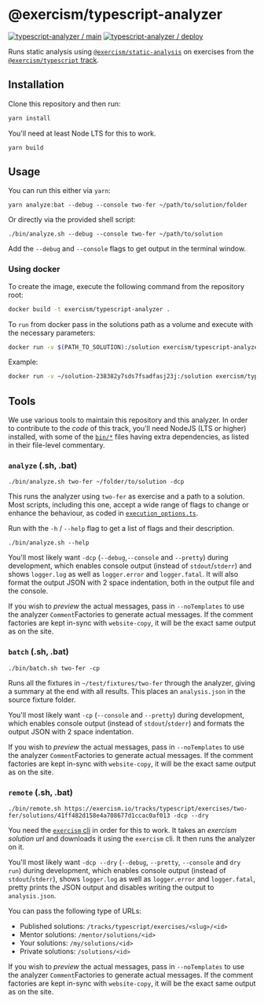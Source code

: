 # @exercism/typescript-analyzer

[![typescript-analyzer / main](https://github.com/exercism/typescript-analyzer/actions/workflows/ci.js.yml/badge.svg)](https://github.com/exercism/typescript-analyzer/actions/workflows/ci.js.yml)
[![typescript-analyzer / deploy](https://github.com/exercism/typescript-analyzer/actions/workflows/deploys.yml/badge.svg)](https://github.com/exercism/typescript-analyzer/actions/workflows/deploys.yml)

Runs static analysis using [`@exercism/static-analysis`][git-static-analysis] on exercises from the [`@exercism/typescript` track][git-typescript].

## Installation

Clone this repository and then run:

```bash
yarn install
```

You'll need at least Node LTS for this to work.

```
yarn build
```

## Usage

You can run this either via `yarn`:

```
yarn analyze:bat --debug --console two-fer ~/path/to/solution/folder
```

Or directly via the provided shell script:

```
./bin/analyze.sh --debug --console two-fer ~/path/to/solution
```

Add the `--debug` and `--console` flags to get output in the terminal window.

### Using docker

To create the image, execute the following command from the repository root:

```bash
docker build -t exercism/typescript-analyzer .
```

To `run` from docker pass in the solutions path as a volume and execute with the necessary parameters:

```bash
docker run -v $(PATH_TO_SOLUTION):/solution exercism/typescript-analyzer ${SLUG} /solution
```

Example:

```bash
docker run -v ~/solution-238382y7sds7fsadfasj23j:/solution exercism/typescript-analyzer two-fer /solution
```

## Tools

We use various tools to maintain this repository and this analyzer.
In order to contribute to the _code_ of this track, you'll need NodeJS (LTS or higher) installed, with some of the [`bin/*`][file-bin] files having extra dependencies, as listed in their file-level commentary.

### `analyze` (.sh, .bat)

```shell
./bin/analyze.sh two-fer ~/folder/to/solution -dcp
```

This runs the analyzer using `two-fer` as exercise and a path to a solution.
Most scripts, including this one, accept a wide range of flags to change or enhance the behaviour, as coded in [`execution_options.ts`][file-execution-options].

Run with the `-h` / `--help` flag to get a list of flags and their description.

```shell
./bin/analyze.sh --help
```

You'll most likely want `-dcp` (`--debug`,`--console` and `--pretty`) during development, which enables console output (instead of `stdout`/`stderr`) and shows `logger.log` as well as `logger.error` and `logger.fatal`.
It will also format the output JSON with 2 space indentation, both in the output file and the console.

If you wish to _preview_ the actual messages, pass in `--noTemplates` to use the analyzer `Comment`Factories to generate actual messages.
If the comment factories are kept in-sync with `website-copy`, it will be the exact same output as on the site.

### `batch` (.sh, .bat)

```shell
./bin/batch.sh two-fer -cp
```

Runs all the fixtures in `~/test/fixtures/two-fer` through the analyzer, giving a summary at the end with all results.
This places an `analysis.json` in the source fixture folder.

You'll most likely want `-cp` (`--console` and `--pretty`) during development, which enables console output (instead of `stdout`/`stderr`) and formats the
output JSON with 2 space indentation.

If you wish to _preview_ the actual messages, pass in `--noTemplates` to use the analyzer `Comment`Factories to generate actual messages.
If the comment factories are kept in-sync with `website-copy`, it will be the exact same output as on the site.

### `remote` (.sh, .bat)

```shell
./bin/remote.sh https://exercism.io/tracks/typescript/exercises/two-fer/solutions/41ff482d158e4a708677d1ccac0af013 -dcp --dry
```

You need the [`exercism` cli][cli] in order for this to work. It takes an _exercism solution url_ and downloads it using the `exercism` cli.
It then runs the analyzer on it.

You'll most likely want `-dcp --dry` (`--debug`, `--pretty`, `--console` and `dry run`) during development, which enables console output (instead of
`stdout`/`stderr`), shows `logger.log` as well as `logger.error` and `logger.fatal`, pretty prints the JSON output and disables writing the output
to `analysis.json`.

You can pass the following type of URLs:

- Published solutions: `/tracks/typescript/exercises/<slug>/<id>`
- Mentor solutions: `/mentor/solutions/<id>`
- Your solutions: `/my/solutions/<id>`
- Private solutions: `/solutions/<id>`

If you wish to _preview_ the actual messages, pass in `--noTemplates` to use the analyzer `Comment`Factories to generate actual messages.
If the comment factories are kept in-sync with `website-copy`, it will be the exact same output as on the site.

[cli]: https://github.com/exercism/cli
[git-static-analysis]: https://github.com/exercism/javascript-lib-static-analysis
[git-typescript]: https://github.com/exercism/typescript
[file-bin]: https://github.com/exercism/typescript-analyzer/bin
[file-execution-options]: https://github.com/exercism/typesccript-analyzer/src/utils/execution_options.ts
